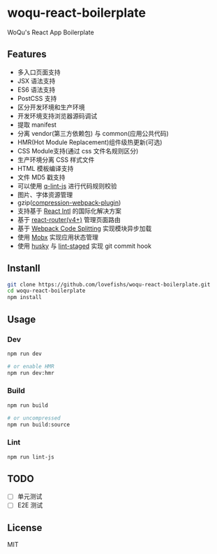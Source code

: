 # woqu-react-boilerplate

WoQu's React App Boilerplate

## Features

* 多入口页面支持
* JSX 语法支持
* ES6 语法支持
* PostCSS 支持
* 区分开发环境和生产环境
* 开发环境支持浏览器源码调试
* 提取 manifest
* 分离 vendor(第三方依赖包) 与 common(应用公共代码)
* HMR(Hot Module Replacement)组件级热更新(可选)
* CSS Module支持(通过 css 文件名规则区分)
* 生产环境分离 CSS 样式文件
* HTML 模板编译支持
* 文件 MD5 戳支持
* 可以使用 [q-lint-js](https://github.com/lovefishs/q-lint-js) 进行代码规则校验
* 图片、字体资源管理
* gzip([compression-webpack-plugin](https://github.com/webpack-contrib/compression-webpack-plugin))
* 支持基于 [React Intl](https://github.com/yahoo/react-intl) 的国际化解决方案
* 基于 [react-router(v4+)](https://reacttraining.com/react-router/web/guides/philosophy) 管理页面路由
* 基于 [Webpack Code Splitting](https://webpack.js.org/guides/code-splitting/) 实现模块异步加载
* 使用 [Mobx](https://github.com/mobxjs/mobx) 实现应用状态管理
* 使用 [husky](https://github.com/typicode/husky) 与 [lint-staged](https://github.com/okonet/lint-staged) 实现 git commit hook

## Instanll

```bash
git clone https://github.com/lovefishs/woqu-react-boilerplate.git
cd woqu-react-boilerplate
npm install
```

## Usage

### Dev

```bash
npm run dev

# or enable HMR
npm run dev:hmr
```

### Build

```bash
npm run build

# or uncompressed
npm run build:source
```

### Lint

```bash
npm run lint-js
```

## TODO

* [ ] 单元测试
* [ ] E2E 测试

## License

MIT
